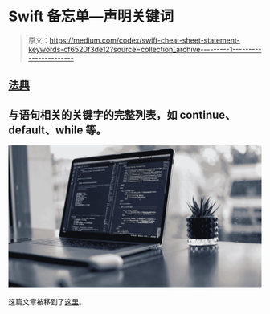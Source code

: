 # Swift 备忘单—声明关键词

> 原文：<https://medium.com/codex/swift-cheat-sheet-statement-keywords-cf6520f3de12?source=collection_archive---------1----------------------->

## [法典](http://medium.com/codex)

## 与语句相关的关键字的完整列表，如 continue、default、while 等。

![](img/7bace50b377367f87bc751fefa426c98.png)

这篇文章被移到了[这里](https://betterprogramming.pub/all-the-reserved-keywords-in-swift-17efcfaa3f3e)。